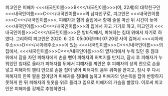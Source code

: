 피고인은 피해자 <<<내국인이름>>>B<<</내국인이름>>>(여, 22세)의 대학친구인 <<<내국인이름>>>C<<</내국인이름>>>의 남자친구로, 피고인은 <<<내국인이름>>>C<<</내국인이름>>>, 피해자과 함께 술집에서 함께 술을 마신 뒤 시간이 늦어 <<<내국인이름>>>C<<</내국인이름>>>의 집에서 자고 가기로 하고, 피고인과 <<<내국인이름>>>C<<</내국인이름>>>은 방바닥에서, 피해자는 침대 위에서 자기로 하였다.
그리하여 피고인은 2020. 6. 20. 05:00경부터 07:20경 사이 김해시 <<<시아래주소>>>D<<</시아래주소>>>에 있는 <<<내국인이름>>>C<<</내국인이름>>>의 집에서, <<<내국인이름>>>C<<</내국인이름>>>의 옆자리에서 누워 있던 중 침대 위에서 잠을 자던 피해자에게 손을 뻗어 피해자의 허벅지를 만지고, 잠시 후 피해자가 누워있던 침대로 올라가 피해자를 뒤에서 피해자를 껴안은 후 피해자의 상의 안으로 손을 넣고 피해자의 팬티 안으로 손을 집어 넣어 피해자의 음부 위쪽을 만지고, 잠시 후 다시 피해자의 한쪽 팔을 잡아당겨 피해자를 침대에 눕히고 피해자의 양손목을 잡아 반항하지 못하게 한 뒤 피해자의 윗옷을 위로 올리고 입으로 피해자의 가슴을 빨았다.
이로써 피고인은 피해자를 강제로 추행하였다.
